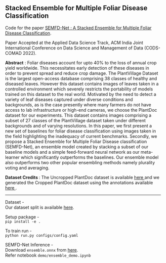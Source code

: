 ## Stacked Ensemble for Multiple Foliar Disease Classification

Code for the paper <a  href="https://dl.acm.org/doi/10.1145/3493700.3493719"  target="_blank"> SEMFD-Net : A Stacked Ensemble for Multiple Foliar Disease Classification</a>.

Paper Accepted at the Applied Data Science Track, ACM India Joint International Conference on Data Science and Management of Data (CODS-COMAD 2022).

<strong>Abstract</strong> : Foliar diseases account for upto 40% to the loss of annual crop yield worldwide. This necessitates early detection of these diseases in order to prevent spread and reduce crop damage. The PlantVillage Dataset is the largest open-access database comprising 38 classes of healthy and diseased leaves. However this dataset contains images of leaves taken in a controlled environment which severely restricts the portability of models trained on this dataset to the real world. Motivated by the need to detect a variety of leaf diseases captured under diverse conditions and backgrounds, as is the case presently where many farmers do not have access to lab infrastructure or high-end cameras, we choose the  PlantDoc dataset for our experiments. This dataset contains images comprising a subset of 27 classes of the PlantVillage dataset taken under different backgrounds and of varying resolutions. In this paper, we first present a new set of baselines for foliar disease classification using images taken in the field highlighting the inadequacy of current benchmarks. Secondly, we propose a Stacked Ensemble for Multiple Foliar Disease classification (SEMFD-Net), an ensemble model created by stacking a subset of our baseline models and a simple feed-forward neural network as our meta-learner which significantly outperforms the baselines. Our ensemble model also outperforms two other popular ensembling methods namely plurality voting and averaging.

<strong> Dataset Credits </strong>: The Uncropped PlantDoc dataset is available <a  href="https://github.com/pratikkayal/PlantDoc-Dataset"  target="_blank"> here </a> and we generated the Cropped PlantDoc dataset using the annotations available <a  href="https://github.com/pratikkayal/PlantDoc-Object-Detection-Dataset"  target="_blank"> here </a>.  

<hr />

Dataset - <br /> 
Our dataset split is available [here](https://drive.google.com/drive/folders/1t4rr_37u5KxBu89ZX-4kth8p-zBsJoZ7?usp=sharing). <br /> 

Setup package - <br /> 
`pip install -e .` <br /> 

To train run - <br /> 
`python run.py configs/config.yaml`

SEMFD-Net Inference - <br />
Download `ensemble.onnx` from [here](https://drive.google.com/file/d/1qNKH2KThRuGfKEckCpwucw-pwQCbfQCE/view?usp=sharing). <br /> 
Refer notebook `demo/ensemble_demo.ipynb`

